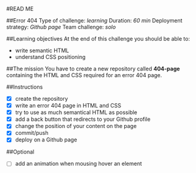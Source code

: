 #READ ME

##Error 404
Type of challenge: *learning*
Duration: *60 min*
Deployment strategy: *Github page*
Team challenge: *solo*

##Learning objectives
At the end of this challenge you should be able to:
* write semantic HTML
* understand CSS positioning

##The mission
You have to create a new repository called **404-page** containing the HTML and CSS required for an error 404 page.

##Instructions
- [x] create the repository
- [x] write an error 404 page in HTML and CSS
- [x] try to use as much semantical HTML as possible
- [x] add a back button that redirects to your Github profile
- [x] change the position of your content on the page
- [x] commit/push
- [x] deploy on a Github page

##Optional
- [ ] add an animation when mousing hover an element
